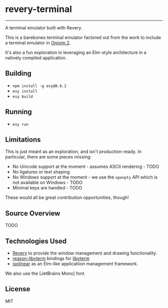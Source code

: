 # revery-terminal

---

A terminal emulator built with Revery.

This is a barebones terminal emulator factored out from the work to include a terminal emulator in [Onivim 2](https://github.com/onivim/oni2).

It's also a fun exploration in leveraging an Elm-style architecture in a natively compiled application.

## Building

- `npm install -g esy@0.6.2`
- `esy install`
- `esy build`

## Running

- `esy run`

## Limitations

This is just meant as an exploration, and isn't production-ready. In particular, there are some pieces missing:

- No Unicode support at the moment - assumes ASCII rendering - TODO
- No ligatures or text shaping
- No Windows support at the moment - we use the `openpty` API which is not available on Windows - TODO
- Minimal keys are handled - TODO

These would all be great contribution opportunities, though!

## Source Overview

TODO

## Technologies Used

- [Revery](https://github.com/revery-ui/revery) to provide the window management and drawing functionality.
- [reason-libvterm](https://github.com/revery-ui/reason-libvterm) bindings for [libvterm](TODO)
- [isolinear](https://github.com/bryphe/isolinear) as an Elm-like applicatiion management framework.

We also use the [JetBrains Mono] font.

## License

MIT


